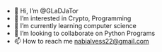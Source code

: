 - 👋 Hi, I’m @GLaDJaTor
- 👀 I’m interested in Crypto, Programming
- 🌱 I’m currently learning computer science 
- 💞️ I’m looking to collaborate on Python Programs
- 📫 How to reach me nabialvess22@gmail.com

<!---
GLaDJaTor/GLaDJaTor is a ✨ special ✨ repository because its `README.md` (this file) appears on your GitHub profile.
You can click the Preview link to take a look at your changes.
--->
